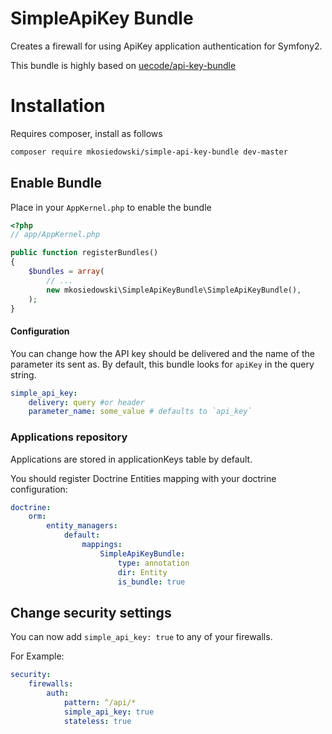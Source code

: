 SimpleApiKey Bundle
=============

Creates a firewall for using ApiKey application authentication for Symfony2.

This bundle is highly based on [uecode/api-key-bundle](https://github.com/uecode/api-key-bundle/)

# Installation

Requires composer, install as follows

```sh
composer require mkosiedowski/simple-api-key-bundle dev-master
```

## Enable Bundle

Place in your `AppKernel.php` to enable the bundle

```php
<?php
// app/AppKernel.php

public function registerBundles()
{
    $bundles = array(
        // ...
        new mkosiedowski\SimpleApiKeyBundle\SimpleApiKeyBundle(),
    );
}
```
#### Configuration
You can change how the API key should be delivered and the name of the parameter its sent as.  By default, this bundle looks for `apiKey` in the query string.

```yaml
simple_api_key:
    delivery: query #or header
    parameter_name: some_value # defaults to `api_key`
```

### Applications repository
Applications are stored in applicationKeys table by default.

You should register Doctrine Entities mapping with your doctrine configuration:
```yaml
doctrine:
    orm:
        entity_managers:
            default:
                mappings:
                    SimpleApiKeyBundle:
                        type: annotation
                        dir: Entity
                        is_bundle: true
```
## Change security settings

You can now add `simple_api_key: true` to any of your firewalls. 

For Example:

```yaml
security:
    firewalls:
        auth:
            pattern: ^/api/*
            simple_api_key: true
            stateless: true
```
